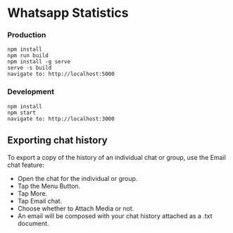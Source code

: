 # Whatsapp Statistics

### Production
```
npm install
npm run build
npm install -g serve
serve -s build
navigate to: http://localhost:5000
```

### Development
```
npm install
npm start
navigate to: http://localhost:3000
```

## Exporting chat history
To export a copy of the history of an individual chat or group, use the Email chat feature:

- Open the chat for the individual or group.
- Tap the Menu Button.
- Tap More.
- Tap Email chat.
- Choose whether to Attach Media or not.
- An email will be composed with your chat history attached as a .txt document.

